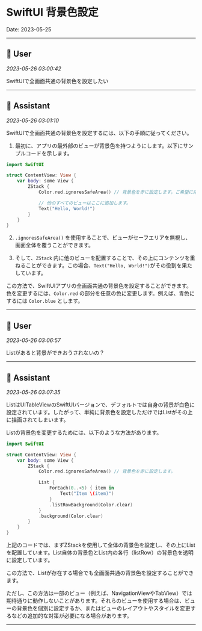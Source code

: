 # SwiftUI 背景色設定

Date: 2023-05-25

---

## 👤 User
*2023-05-26 03:00:42*

SwiftUIで全画面共通の背景色を設定したい

---

## 🤖 Assistant
*2023-05-26 03:01:10*

SwiftUIで全画面共通の背景色を設定するには、以下の手順に従ってください。

1. 最初に、アプリの最外部のビューが背景色を持つようにします。以下にサンプルコードを示します。

```swift
import SwiftUI

struct ContentView: View {
    var body: some View {
        ZStack {
            Color.red.ignoresSafeArea() // 背景色を赤に設定します。ご希望に応じて変更してください。

            // 他のすべてのビューはここに追加します。
            Text("Hello, World!")
        }
    }
}
```

2. `.ignoresSafeArea()` を使用することで、ビューがセーフエリアを無視し、画面全体を覆うことができます。

3. そして、`ZStack` 内に他のビューを配置することで、その上にコンテンツを重ねることができます。この場合、`Text("Hello, World!")`がその役割を果たしています。

この方法で、SwiftUIアプリの全画面共通の背景色を設定することができます。色を変更するには、`Color.red` の部分を任意の色に変更します。例えば、青色にするには `Color.blue` とします。

---

## 👤 User
*2023-05-26 03:06:57*

Listがあると背景ができおうされないの？

---

## 🤖 Assistant
*2023-05-26 03:07:35*

ListはUITableViewのSwiftUIバージョンで、デフォルトでは自身の背景が白色に設定されています。したがって、単純に背景色を設定しただけではListがその上に描画されてしまいます。

Listの背景色を変更するためには、以下のような方法があります。

```swift
import SwiftUI

struct ContentView: View {
    var body: some View {
        ZStack {
            Color.red.ignoresSafeArea() // 背景色を赤に設定します。

            List {
                ForEach(0..<5) { item in
                    Text("Item \(item)")
                }
                .listRowBackground(Color.clear)
            }
            .background(Color.clear)
        }
    }
}
```

上記のコードでは、まずZStackを使用して全体の背景色を設定し、その上にListを配置しています。List自体の背景色とList内の各行（listRow）の背景色を透明に設定しています。

この方法で、Listが存在する場合でも全画面共通の背景色を設定することができます。

ただし、この方法は一部のビュー（例えば、NavigationViewやTabView）では期待通りに動作しないことがあります。それらのビューを使用する場合は、ビューの背景色を個別に設定するか、またはビューのレイアウトやスタイルを変更するなどの追加的な対策が必要になる場合があります。

---
